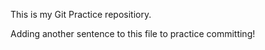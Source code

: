 This is my Git Practice repositiory. 

Adding another sentence to this file to practice committing! 